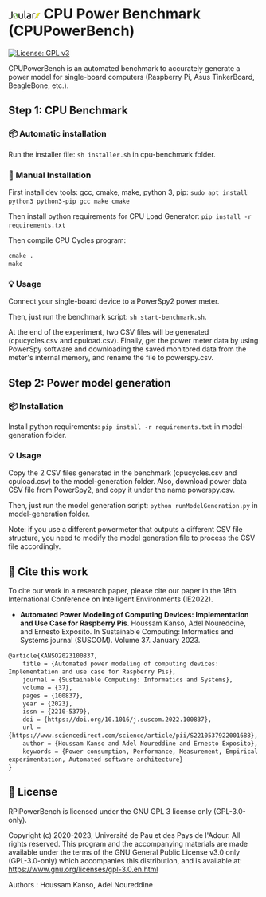 # <a href="https://www.noureddine.org/research/joular/"><img src="https://raw.githubusercontent.com/joular/.github/main/profile/joular.png" alt="Joular Project" width="64" /></a> CPU Power Benchmark (CPUPowerBench)

[![License: GPL v3](https://img.shields.io/badge/License-GPLv3-blue)](https://www.gnu.org/licenses/gpl-3.0)

CPUPowerBench is an automated benchmark to accurately generate a power model for single-board computers (Raspberry Pi, Asus TinkerBoard, BeagleBone, etc.).

## Step 1: CPU Benchmark

### :package: Automatic installation

Run the installer file: ```sh installer.sh``` in cpu-benchmark folder.

### :floppy_disk: Manual Installation

First install dev tools: gcc, cmake, make, python 3, pip: ```sudo apt install python3 python3-pip gcc make cmake```

Then install python requirements for CPU Load Generator: ```pip install -r requirements.txt```

Then compile CPU Cycles program:
```
cmake .
make
```

### :bulb: Usage

Connect your single-board device to a PowerSpy2 power meter.

Then, just run the benchmark script: ```sh start-benchmark.sh```.

At the end of the experiment, two CSV files will be generated (cpucycles.csv and cpuload.csv).
Finally, get the power meter data by using PowerSpy software and downloading the saved monitored data from the meter's internal memory, and rename the file to powerspy.csv.

## Step 2: Power model generation

### :package: Installation

Install python requirements: ```pip install -r requirements.txt``` in model-generation folder.

### :bulb: Usage

Copy the 2 CSV files generated in the benchmark (cpucycles.csv and cpuload.csv) to the model-generation folder.
Also, download power data CSV file from PowerSpy2, and copy it under the name powerspy.csv.

Then, just run the model generation script: ```python runModelGeneration.py``` in model-generation folder.

Note: if you use a different powermeter that outputs a different CSV file structure, you need to modify the model generation file to process the CSV file accordingly.

## :bookmark_tabs: Cite this work

To cite our work in a research paper, please cite our paper in the 18th International Conference on Intelligent Environments (IE2022).

- **Automated Power Modeling of Computing Devices: Implementation and Use Case for Raspberry Pis**. Houssam Kanso, Adel Noureddine, and Ernesto Exposito. In Sustainable Computing: Informatics and Systems journal (SUSCOM). Volume 37. January 2023.

```
@article{KANSO2023100837,
	title = {Automated power modeling of computing devices: Implementation and use case for Raspberry Pis},
	journal = {Sustainable Computing: Informatics and Systems},
	volume = {37},
	pages = {100837},
	year = {2023},
	issn = {2210-5379},
	doi = {https://doi.org/10.1016/j.suscom.2022.100837},
	url = {https://www.sciencedirect.com/science/article/pii/S2210537922001688},
	author = {Houssam Kanso and Adel Noureddine and Ernesto Exposito},
	keywords = {Power consumption, Performance, Measurement, Empirical experimentation, Automated software architecture}
}
```

## :newspaper: License

RPiPowerBench is licensed under the GNU GPL 3 license only (GPL-3.0-only).

Copyright (c) 2020-2023, Université de Pau et des Pays de l'Adour.
All rights reserved. This program and the accompanying materials are made available under the terms of the GNU General Public License v3.0 only (GPL-3.0-only) which accompanies this distribution, and is available at: https://www.gnu.org/licenses/gpl-3.0.en.html

Authors : Houssam Kanso, Adel Noureddine
